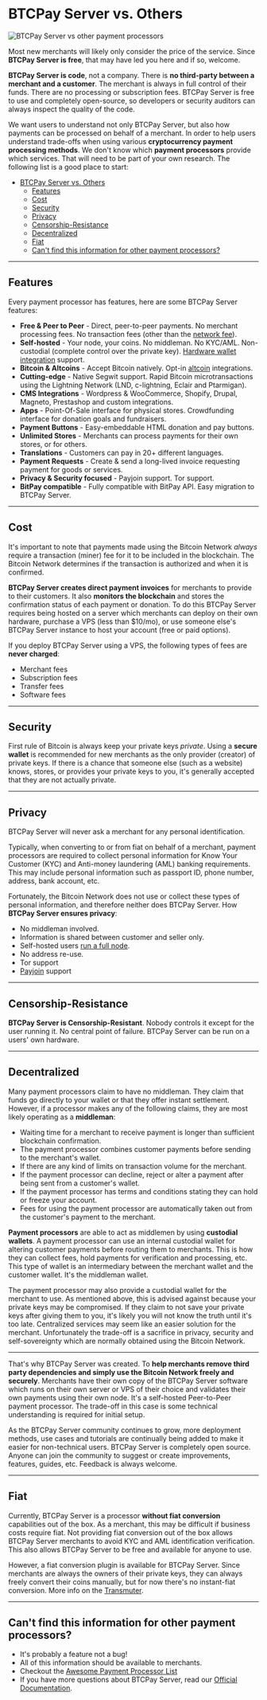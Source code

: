 # BTCPay Server vs. Others

![BTCPay Server vs other payment processors](./img/infographics/BTCPay-How-Is-It-Different.png)

Most new merchants will likely only consider the price of the service. Since **BTCPay Server is free**, that may have led you here and if so, welcome.

**BTCPay Server is code**, not a company. There is **no third-party between a merchant and a customer**. The merchant is always in full control of their funds. There are no processing or subscription fees. BTCPay Server is free to use and completely open-source, so developers or security auditors can always inspect the quality of the code.

We want users to understand not only BTCPay Server, but also how payments can be processed on behalf of a merchant. In order to help users understand trade-offs when using various **cryptocurrency payment processing methods**. We don't know which **payment processors** provide which services. That will need to be part of your own research. The following list is a good place to start:

- [BTCPay Server vs. Others](#btcpay-server-vs-others)
  - [Features](#features)
  - [Cost](#cost)
  - [Security](#security)
  - [Privacy](#privacy)
  - [Censorship-Resistance](#censorship-resistance)
  - [Decentralized](#decentralized)
  - [Fiat](#fiat)
  - [Can't find this information for other payment processors?](#cant-find-this-information-for-other-payment-processors)

---

## Features

Every payment processor has features, here are some BTCPay Server features:

- **Free & Peer to Peer** - Direct, peer-to-peer payments. No merchant processing fees. No transaction fees (other than the [network fee](https://en.bitcoin.it/wiki/Miner_fees)).
- **Self-hosted** - Your node, your coins. No middleman. No KYC/AML. Non-custodial (complete control over the private key). [Hardware wallet integration](./HardwareWalletIntegration.md) support.
- **Bitcoin & Altcoins** - Accept Bitcoin natively. Opt-in [altcoin](./FAQ/Altcoin.md) integrations.
- **Cutting-edge** - Native Segwit support. Rapid Bitcoin microtransactions using the Lightning Network (LND, c-lightning, Eclair and Ptarmigan).
- **CMS Integrations** - Wordpress & WooCommerce, Shopify, Drupal, Magneto, Prestashop and custom integrations.
- **Apps** - Point-Of-Sale interface for physical stores. Crowdfunding interface for donation goals and fundraisers.
- **Payment Buttons** - Easy-embeddable HTML donation and pay buttons.
- **Unlimited Stores** - Merchants can process payments for their own stores, or for others.
- **Translations** - Customers can pay in 20+ different languages.
- **Payment Requests** - Create & send a long-lived invoice requesting payment for goods or services.
- **Privacy & Security focused** - Payjoin support. Tor support.
- **BitPay compatible** - Fully compatible with BitPay API. Easy migration to BTCPay Server.

---

## Cost

It's important to note that payments made using the Bitcoin Network _always_ require a transaction (miner) fee for it to be included in the blockchain. The Bitcoin Network determines if the transaction is authorized and when it is confirmed.

**BTCPay Server creates direct payment invoices** for merchants to provide to their customers. It also **monitors the blockchain** and stores the confirmation status of each payment or donation. To do this BTCPay Server requires being hosted on a server which merchants can deploy on their own hardware, purchase a VPS (less than $10/mo), or use someone else's BTCPay Server instance to host your account (free or paid options).

If you deploy BTCPay Server using a VPS, the following types of fees are **never charged**:

- Merchant fees
- Subscription fees
- Transfer fees
- Software fees

---

## Security

First rule of Bitcoin is always keep your private keys _private_. Using a **secure wallet** is recommended for new merchants as the only provider (creator) of private keys. If there is a chance that someone else (such as a website) knows, stores, or provides your private keys to you, it's generally accepted that they are not actually private.

---

## Privacy

BTCPay Server will never ask a merchant for any personal identification.

Typically, when converting to or from fiat on behalf of a merchant, payment processors are required to collect personal information for Know Your Customer (KYC) and Anti-money laundering (AML) banking requirements. This may include personal information such as passport ID, phone number, address, bank account, etc.

Fortunately, the Bitcoin Network does not use or collect these types of personal information, and therefore neither does BTCPay Server.
How **BTCPay Server ensures privacy**:

- No middleman involved.
- Information is shared between customer and seller only.
- Self-hosted users [run a full node][5].
- No address re-use.
- Tor support
- [Payjoin](./Payjoin.md) support

---

## Censorship-Resistance

**BTCPay Server is Censorship-Resistant**. Nobody controls it except for the user running it. No central point of failure.
BTCPay Server can be run on a users' own hardware.

---

## Decentralized

Many payment processors claim to have no middleman. They claim that funds go directly to your wallet or that they offer instant settlement.
However, if a processor makes any of the following claims, they are most likely operating as a **middleman**:

- Waiting time for a merchant to receive payment is longer than sufficient blockchain confirmation.
- The payment processor combines customer payments before sending to the merchant's wallet.
- If there are any kind of limits on transaction volume for the merchant.
- If the payment processor can decline, reject or alter a payment after being sent from a customer's wallet.
- If the payment processor has terms and conditions stating they can hold or freeze your account.
- Fees for using the payment processor are automatically taken out from the customer's payment to the merchant.

**Payment processors** are able to act as middlemen by using **custodial wallets**. A payment processor can use an internal custodial wallet for altering customer payments before routing them to merchants. This is how they can collect fees, hold payments for verification and processing, etc. This type of wallet is an intermediary between the merchant wallet and the customer wallet. It's the middleman wallet.

The payment processor may also provide a custodial wallet for the merchant to use. As mentioned above, this is advised against because your private keys may be compromised. If they claim to not save your private keys after giving them to you, it's likely you will not know the truth until it's too late. Centralized services may seem like an easier solution for the merchant. Unfortunately the trade-off is a sacrifice in privacy, security and self-sovereignty which are normally obtained using the Bitcoin Network.

---

That's why BTCPay Server was created. To **help merchants remove third party dependencies and simply use the Bitcoin Network freely and securely**. Merchants have their own copy of the BTCPay Server software which runs on their own server or VPS of their choice and validates their own payments using their own node. It's a self-hosted Peer-to-Peer payment processor. The trade-off in this case is some technical understanding is required for initial setup.

As the BTCPay Server community continues to grow, more deployment methods, use cases and tutorials are continually being added to make it easier for non-technical users. BTCPay Server is completely open source. Anyone can join the community to suggest or create improvements, features, guides, etc. Feedback is always welcome.

---

## Fiat

Currently, BTCPay Server is a processor **without fiat conversion** capabilities out of the box. As a merchant, this may be difficult if business costs require fiat. Not providing fiat conversion out of the box allows BTCPay Server merchants to avoid KYC and AML identification verification. This also allows BTCPay Server to be free and available for anyone to use.

However, a fiat conversion plugin is available for BTCPay Server. Since merchants are always the owners of their private keys, they can always freely convert their coins manually, but for now there's no instant-fiat conversion. More info on the [Transmuter](https://github.com/btcpayserver/btcTransmuter).

---

## Can't find this information for other payment processors?

- It's probably a feature not a bug!
- All of this information should be available to merchants.
- Checkout the [Awesome Payment Processor List](https://github.com/alexk111/awesome-bitcoin-payment-processors)
- If you have more questions about BTCPay Server, read our [Official Documentation][7].

[1]: https://github.com/bitcoin/bips/blob/master/bip-0021.mediawiki
[2]: https://github.com/bitcoin/bips/blob/master/bip-0070.mediawiki
[3]: https://github.com/bitcoin/bitcoin/pull/14451
[4]: https://mainnet.demo.btcpayserver.org/translate
[5]: https://en.bitcoin.it/wiki/Why_Your_Business_Should_Use_a_Full_Node_to_Accept_Bitcoin
[6]: https://howtoacceptcrypto.com/chart/
[7]: https://docs.btcpayserver.org/
